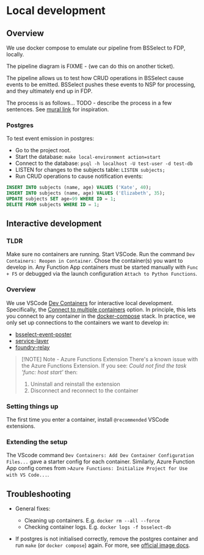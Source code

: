 # Local development

## Overview

We use docker compose to emulate our pipeline from BSSelect to FDP, locally.

The pipeline diagram is FIXME - (we can do this on another ticket).

The pipeline allows us to test how CRUD operations in BSSelect cause events to be emitted.
BSSelect pushes these events to NSP for processing, and they ultimately end up in FDP.

The process is as follows...
TODO - describe the process in a few sentences.
See [mural link](https://app.mural.co/t/nhsdigital8118/m/nhsdigital8118/1739874458977/c97dae9bbdd1a06d2abb16863a70f8b783acfc36?wid=0-1746632950738) for inspiration.

### Postgres

To test event emission in postgres:

- Go to the project root.
- Start the database: `make local-environment action=start`
- Connect to the database: `psql -h localhost -U test-user -d test-db`
- LISTEN for changes to the subjects table: `LISTEN subjects;`
- Run CRUD operations to cause notification events:

```sql
INSERT INTO subjects (name, age) VALUES ('Kate', 40);
INSERT INTO subjects (name, age) VALUES ('Elizabeth', 35);
UPDATE subjects SET age=99 WHERE ID = 1;
DELETE FROM subjects WHERE ID = 1;
```

## Interactive development

### TLDR

Make sure no containers are running. Start VSCode. Run the command `Dev Containers: Reopen in Container`. Chose the container(s) you want to develop in.
Any Function App containers must be started manually with `Func + F5` or debugged via the launch configuration `Attach to Python Functions`.

### Overview

We use VSCode [Dev Containers](https://code.visualstudio.com/docs/devcontainers/containers) for interactive local development.
Specifically, the [Connect to multiple containers](http://code.visualstudio.com/remote/advancedcontainers/connect-multiple-containers) option.
In principle, this lets you connect to any container in the [docker-compose](../../../docker-compose.yaml) stack.
In practice, we only set up connections to the containers we want to develop in:

- [bsselect-event-poster](../../../.devcontainer/bsselect-event-poster)
- [service-layer](../../../.devcontainer/service-layer)
- [foundry-relay](../../../.devcontainer/foundry-relay)

> [!NOTE] Note - Azure Functions Extension
> There's a known issue with the Azure Functions Extension. If you see: *Could not find the task \'func: host start\'* then:
>
> 1) Uninstall and reinstall the extension
> 2) Disconnect and reconnect to the container

### Setting things up

The first time you enter a container, install `@recommended` VSCode extensions.

### Extending the setup

The VScode command `Dev Containers: Add Dev Container Configuration Files...` gave a starter config for each container.
Similarly, Azure Function App config comes from `>Azure Functions: Initialize Project for Use with VS Code...`.

## Troubleshooting

- General fixes:
  - Cleaning up containers. E.g. `docker rm --all --force`
  - Checking container logs. E.g. `docker logs -f bsselect-db`

- If postgres is not initialised correctly, remove the postgres container and run `make` (or `docker compose`) again.
  For more, see [official image docs](https://hub.docker.com/_/postgres#:~:text=starting%20the%20service.-,Warning,-%3A%20scripts%20in%20/docker).
